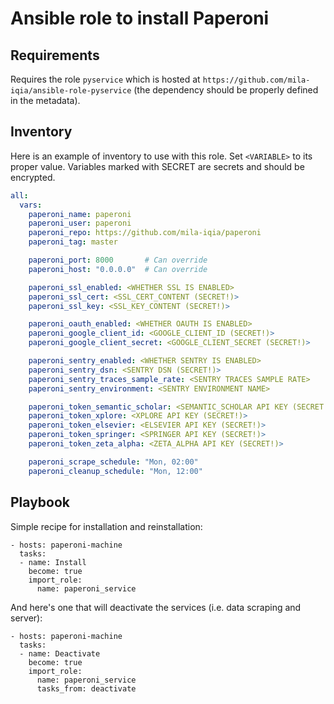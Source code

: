 
# Ansible role to install Paperoni

## Requirements

Requires the role `pyservice` which is hosted at `https://github.com/mila-iqia/ansible-role-pyservice` (the dependency should be properly defined in the metadata).


## Inventory

Here is an example of inventory to use with this role. Set `<VARIABLE>` to its proper value. Variables marked with SECRET are secrets and should be encrypted.

```yaml
all:
  vars:
    paperoni_name: paperoni
    paperoni_user: paperoni
    paperoni_repo: https://github.com/mila-iqia/paperoni
    paperoni_tag: master

    paperoni_port: 8000       # Can override
    paperoni_host: "0.0.0.0"  # Can override

    paperoni_ssl_enabled: <WHETHER SSL IS ENABLED>
    paperoni_ssl_cert: <SSL_CERT_CONTENT (SECRET!)>
    paperoni_ssl_key: <SSL_KEY_CONTENT (SECRET!)>

    paperoni_oauth_enabled: <WHETHER OAUTH IS ENABLED>
    paperoni_google_client_id: <GOOGLE_CLIENT_ID (SECRET!)>
    paperoni_google_client_secret: <GOOGLE_CLIENT_SECRET (SECRET!)>

    paperoni_sentry_enabled: <WHETHER SENTRY IS ENABLED>
    paperoni_sentry_dsn: <SENTRY DSN (SECRET!)>
    paperoni_sentry_traces_sample_rate: <SENTRY TRACES SAMPLE RATE>
    paperoni_sentry_environment: <SENTRY ENVIRONMENT NAME>

    paperoni_token_semantic_scholar: <SEMANTIC_SCHOLAR API KEY (SECRET!)>
    paperoni_token_xplore: <XPLORE API KEY (SECRET!)>
    paperoni_token_elsevier: <ELSEVIER API KEY (SECRET!)>
    paperoni_token_springer: <SPRINGER API KEY (SECRET!)>
    paperoni_token_zeta_alpha: <ZETA_ALPHA API KEY (SECRET!)>

    paperoni_scrape_schedule: "Mon, 02:00"
    paperoni_cleanup_schedule: "Mon, 12:00"
```


## Playbook

Simple recipe for installation and reinstallation:

```
- hosts: paperoni-machine
  tasks:
  - name: Install
    become: true
    import_role:
      name: paperoni_service
```

And here's one that will deactivate the services (i.e. data scraping and server):

```
- hosts: paperoni-machine
  tasks:
  - name: Deactivate
    become: true
    import_role:
      name: paperoni_service
      tasks_from: deactivate
```
